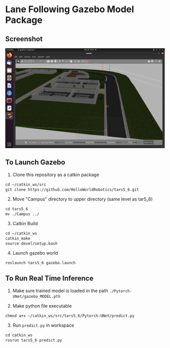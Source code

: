 # Lane Following Gazebo Model Package

## Screenshot
![screenshot](screenshot.png)

## To Launch Gazebo
1. Clone this repository as a catkin package
```
cd ~/catkin_ws/src
git clone https://github.com/HelloWorldRobotics/tars5_6.git
```

2. Move "Campus" directory to upper directory (same level as tar5_6)
```
cd tars5_6
mv ./Campus ../
```

3. Catkin Build
```
cd ~/catkin_ws
catkin_make
source devel/setup.bash
```

4. Launch gazebo world
```
roslaunch tars5_6 gazebo.launch
```

## To Run Real Time Inference
1. Make sure trained model is loaded in the path `./Pytorch-UNet/gazebo_MODEL.pth`

2. Make python file executable
```
chmod a+x ~/catkin_ws/src/tars5_6/Pytorch-UNet/predict.py
```

3. Run `predict.py` in workspace
```
cd catkin_ws
rosrun tars5_6 predict.py
```
